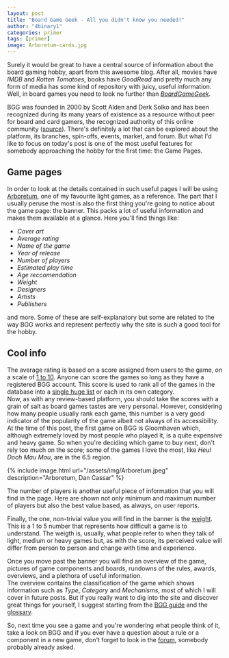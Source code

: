 ```yaml
---
layout: post
title: "Board Game Geek - All you didn't know you needed!"
author: "4binary1"
categories: primer
tags: [primer]
image: Arboretum-cards.jpg
---
```

Surely it would be great to have a central source of information about the board gaming hobby, apart from this awesome blog. After all, movies have _IMDB_ and _Rotten Tomatoes_, books have _GoodRead_ and pretty much any form of media has some kind of repository with juicy, useful information. Well, in board games you need to look no further than [_BoardGameGeek_](https://boardgamegeek.com/).

BGG was founded in 2000 by Scott Alden and Derk Solko and has been recognized during its many years of existence as a resource without peer for board and card gamers, the recognized authority of this online community ([source](https://www.dianajonesaward.org/the-2010-award/)). There's definitely a lot that can be explored about the platform, its branches, spin-offs, events, market, and forum. But what I'd like to focus on today's post is one of the most useful features for somebody approaching the hobby for the first time: the Game Pages.

## Game pages
In order to look at the details contained in such useful pages I will be using [Arboretum](https://boardgamegeek.com/boardgame/140934/arboretum), one of my favourite light games, as a reference.
The part that I usually peruse the most is also the first thing you're going to notice about the game page: the banner. This packs a lot of useful information and makes them available at a glance. Here you'll find things like:

- _Cover art_
- _Average rating_
- _Name of the game_
- _Year of release_
- _Number of players_
- _Estimated play time_
- _Age reccomendation_
- _Weight_
- _Designers_
- _Artists_
- _Publishers_

and more. Some of these are self-explanatory but some are related to the way BGG works and represent perfectly why the site is such a good tool for the hobby.

## Cool info
The average rating is based on a score assigned from users to the game, on a scale of [1 to 10](https://boardgamegeek.com/wiki/page/Ratings&redirectedfrom=rating#). Anyone can score the games so long as they have a registered BGG account. This score is used to rank all of the games in the database into a [single huge list](https://boardgamegeek.com/browse/boardgame) or each in its own category.  
Now, as with any review-based platform, you should take the scores with a grain of salt as board games tastes are very personal. However, considering how many people usually rank each game, this number is a very good indicator of the popularity of the game albeit not always of its accessibility. At the time of this post, the first game on BGG is Gloomhaven which, although extremely loved by most people who played it, is a quite expensive and heavy game. So when you're deciding which game to buy next, don't rely too much on the score; some of the games I love the most, like _Heul Doch Mau Mau_, are in the 6.5 region.

{% include image.html url="/assets/img/Arboretum.jpeg" description="Arboretum, Dan Cassar" %}

The number of players is another useful piece of information that you will find in the page. Here are shown not only minimum and maximum number of players but also the best value based, as always, on user reports.

Finally, the one, non-trivial value you will find in the banner is the [weight](https://boardgamegeek.com/wiki/page/Weight). This is a 1 to 5 number that represents how difficult a game is to understand. The weigth is, usually, what people refer to when they talk of light, medium or heavy games but, as with the score, its perceived value will differ from person to person and change with time and experience.

Once you move past the banner you will find an overview of the game, pictures of game components and boards, rundowns of the rules, awards, overviews, and a plethora of useful information.  
The overview contains the classification of the game which shows information such as _Type_, _Category_ and _Mechanisms_, most of which I will cover in future posts. But if you really want to dig into the site and discover great things for yourself, I suggest starting from the [BGG guide](https://boardgamegeek.com/wiki/page/Guide_To_BoardGameGeek) and the [glossary](https://boardgamegeek.com/wiki/page/glossary).

So, next time you see a game and you're wondering what people think of it, take a look on BGG and if you ever have a question about a rule or a component in a new game, don't forget to look in the [forum](https://boardgamegeek.com/forums/region/1/bgg), somebody probably already asked.
